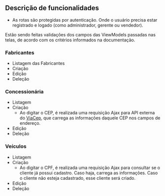 
## Descrição de funcionalidades

- As rotas são protegidas por autenticação. Onde o usuário precisa estar registrado e logado (como administrador, gerente ou vendedor).

Estão sendo feitas validações dos campos das ViewModels passadas nas telas, de acordo com os critérios informados na documentação.

### Fabricantes
- Listagem das Fabricantes
- Criação
- Edição
- Deleção

### Concessionária
- Listagem
- Criação
    - Ao digitar o CEP, é realizada uma requisição Ajax para API externa do [ViaCep](https://viacep.com.br/), que carrega as informações daquele CEP nos campos de endereço.
- Edição
- Deleção

### Veículos
- Listagem
- Criação
    - Ao digitar o CPF, é realizada uma requisição Ajax para consultar se o cliente já possui cadastro. Caso haja, carrega as informações. Caso o cliente não esteja cadastrado, esse cliente será criado.
- Edição
- Deleção